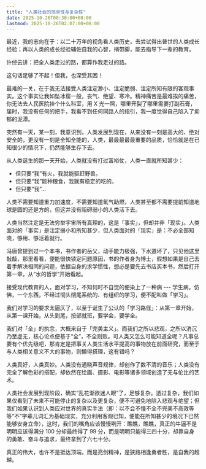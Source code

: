 ```yaml
---
title: "人类社会的简单性与复杂性"
date: 2025-10-26T00:30:00+08:00
lastmod: 2025-10-26T02:07:00+08:00
---
```


最近，我的志向在于：以二十万年的视角看人类历史，去尝试得出普世的人类成长经验；再以人类的成长经验辅佐自我的心智，捎带脚，能去指导下一辈的教育。

<!--more-->

许倬云讲：把全人类走过的路，都算作我走过的路。

这句话足够了不起！但我，也深受其困！

最难的一关，在于我无法接受人类注定渺小、注定脆弱、注定所知有限的客观事实。这个事实让我如坠冰窟一般，丧气、绝望、寒冷。精神痛苦是最难挨的痛苦，你无法去人民医院挂个什么科室，用 X 光一照，哪里开裂了哪里需要打副石膏，届时，我没有任何的把手，我看不到任何同路人的指引，我一度觉得自己陷入了抑郁的泥潭。

突然有一天，某一刻，我意识到，人类发展到现在，从来没有一刻是高大的、绝对安全的，更没有一刻是全知全能的，人类，最最最最最重要的品质，恰恰就是在已知很少的情况下，仍然能够生存下去。

从人类诞生的那一天开始，人类就没有打过富裕仗，人类一直就所知甚少：

- 但只要“我”有火，我就能驱赶野兽。
- 但只要“我”能种粮食，我就有稳定的吃的。
- 但只要“我”...

人类不需要知道重力加速度，不需要知道氧气助燃，人类甚至都不需要提前知道地球是圆的还是方的，但这并没有阻碍弱小的人类活下去。

人类当然注定是无法穷举宇宙所有真理的，这是「事实」，但却并非「现实」。人类面对的「事实」是注定弱小和所知甚少，但人类面对的「现实」是：不必全部知晓，够用、够活着就行。

冯唐曾提到过一个本书，书作者的岳父，动手能力极强，下水道坏了，只见他这里敲敲，那里看看，便能很快锁定问题原因，书的作者身为博士，假想如果是自己去着手解决相同的问题，依据自身的求学惯性，想必是要先去书店买本书，然后打开第一章，从“水的哲学”开始看起。

接受现代教育的人，面对学习，不知何时不自觉的便染上了一种病 --- 学生病。仿佛，一个东西，不经过彻头彻尾系统的、有组织的学习，便不配叫做「学习」。

我们对学习的要求太逼仄了，以至于诞生了公认的「学习路径」：从第一章开始，从第一课开始，从头到尾，按部就班，要学会，要学全。

我们对「全」的执念，大概来自于「完美主义」。而我们之所以悲观，之所以消沉乃至虚无，核心论点便基于“全”，不全则败。可人类又怎么可能知道全呢？凡事总要有个优先级吧，那肯定是把事关人类生活水平提高的事物放在前面研究，而至于与人类相关意义不大的事物，则懒得搭理，这有错吗？

人类真好，人类真妙。人类没有通晓声音规律，却创作了数不清的音乐；人类没有完全了解色彩的搭配，却依然在绘画、摄影、电影等诸多领域创造了无与伦比的艺术。

人类社会发展到现阶段，确实“乱花渐欲迷人眼”了，足够复杂。透过复杂，我们如果仅看到了未来不可能停止的复杂以及更复杂，便不可避免地陷入悲观与绝望；但我们如果认识到人类应对世界的真实手法（即：以不会不懂不全不完美不高效等等“不”字辈儿词汇为基础现实，充分利用客观已知，便能在所知甚少的境况下已然能够安身立命），这时，我们的嘴角应该慢慢咧开：瞧瞧，瞧瞧，真正的牛逼不是明明应该得满分 100 分却最终得了 99 分，而是明明只能得三四十分，却靠自身的勇敢、奋斗与追求，最终拿到了六七十分。

真正的伟大，也许不是抵达顶端，而是亮剑精神，是狭路相逢勇者胜，是自我的超越。
